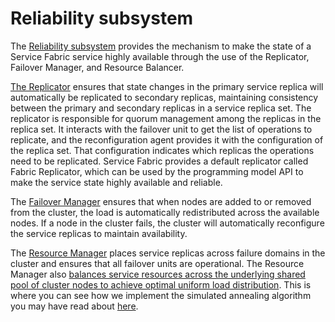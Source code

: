 # Reliability subsystem

The [Reliability subsystem](https://github.com/Microsoft/service-fabric/tree/master/src/prod/src/Reliability) provides the mechanism to make the state of a Service Fabric service highly available through the use of the Replicator, Failover Manager, and Resource Balancer.  

[The Replicator](https://github.com/Microsoft/service-fabric/tree/master/src/prod/src/Reliability/Replication) ensures that state changes in the primary service replica will automatically be replicated to secondary replicas, maintaining consistency between the primary and secondary replicas in a service replica set. The replicator is responsible for quorum management among the replicas in the replica set. It interacts with the failover unit to get the list of operations to replicate, and the reconfiguration agent provides it with the configuration of the replica set. That configuration indicates which replicas the operations need to be replicated. Service Fabric provides a default replicator called Fabric Replicator, which can be used by the programming model API to make the service state highly available and reliable.  

The [Failover Manager](https://github.com/Microsoft/service-fabric/tree/master/src/prod/src/Reliability/Failover/fm) ensures that when nodes are added to or removed from the cluster, the load is automatically redistributed across the available nodes. If a node in the cluster fails, the cluster will automatically reconfigure the service replicas to maintain availability.  

The [Resource Manager](https://github.com/Microsoft/service-fabric/tree/master/src/prod/src/Reliability/Failover/ra) places service replicas across failure domains in the cluster and ensures that all failover units are operational. The Resource Manager also [balances service resources across the underlying shared pool of cluster nodes to achieve optimal uniform load distribution](https://github.com/Microsoft/service-fabric/tree/f258f7579af9643dac6b1c75c93db9a3bcd28fdd/src/prod/src/Reliability/LoadBalancing). This is where you can see how we implement the simulated annealing algorithm you may have read about [here](https://blogs.msdn.microsoft.com/azureservicefabric/2016/01/14/service-fabric-under-the-hood-the-cluster-resource-manager-part-2/).
